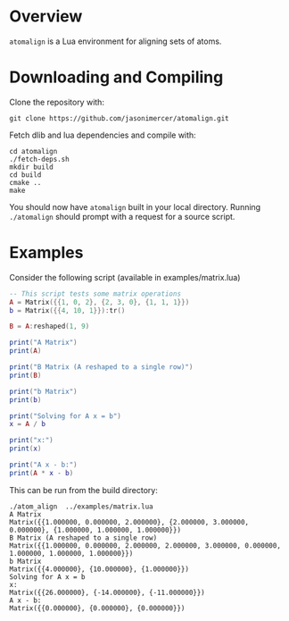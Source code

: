 # Overview

`atomalign` is a Lua environment for aligning sets of atoms.

# Downloading and Compiling

Clone the repository with:

```
git clone https://github.com/jasonimercer/atomalign.git
```

Fetch dlib and lua dependencies and compile with:

```
cd atomalign
./fetch-deps.sh
mkdir build
cd build
cmake ..
make
```

You should now have `atomalign` built in your local directory. Running `./atomalign` should prompt with a request for a source script.

# Examples

Consider the following script (available in examples/matrix.lua)

```lua
-- This script tests some matrix operations
A = Matrix({{1, 0, 2}, {2, 3, 0}, {1, 1, 1}})
b = Matrix({{4, 10, 1}}):tr()

B = A:reshaped(1, 9)

print("A Matrix")
print(A)

print("B Matrix (A reshaped to a single row)")
print(B)

print("b Matrix")
print(b)

print("Solving for A x = b")
x = A / b

print("x:")
print(x)

print("A x - b:")
print(A * x - b)
```

This can be run from the build directory:

```
./atom_align  ../examples/matrix.lua
A Matrix
Matrix({{1.000000, 0.000000, 2.000000}, {2.000000, 3.000000, 0.000000}, {1.000000, 1.000000, 1.000000}})
B Matrix (A reshaped to a single row)
Matrix({{1.000000, 0.000000, 2.000000, 2.000000, 3.000000, 0.000000, 1.000000, 1.000000, 1.000000}})
b Matrix
Matrix({{4.000000}, {10.000000}, {1.000000}})
Solving for A x = b
x:
Matrix({{26.000000}, {-14.000000}, {-11.000000}})
A x - b:
Matrix({{0.000000}, {0.000000}, {0.000000}})
```
